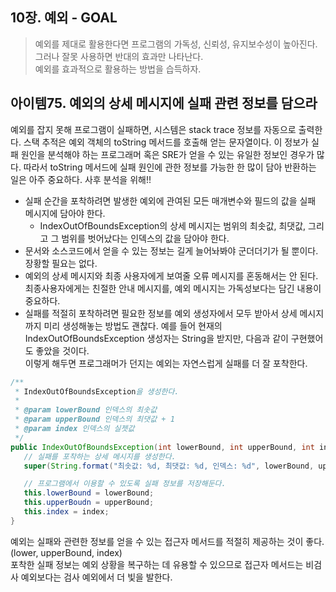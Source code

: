 ## 10장. 예외 - GOAL

> 예외를 제대로 활용한다면 프로그램의 가독성, 신뢰성, 유지보수성이 높아진다.  
> 그러나 잘못 사용하면 반대의 효과만 나타난다.  
> 예외를 효과적으로 활용하는 방법을 습득하자.

## 아이템75. 예외의 상세 메시지에 실패 관련 정보를 담으라

예외를 잡지 못해 프로그램이 실패하면, 시스템은 stack trace 정보를 자동으로 출력한다. 스택 추적은 예외 객체의 toString 메서드를 호출해 얻는 문자열이다. 이 정보가 실패 원인을 분석해야 하는 프로그래머 혹은 SRE가 얻을 수 있는 유일한 정보인 경우가 많다. 따라서 toString 메서드에 실패 원인에 관한 정보를 가능한 한 많이 담아 반환하는 일은 아주 중요하다. 사후 분석을 위해!!



-   실패 순간을 포착하려면 발생한 예외에 관여된 모든 매개변수와 필드의 값을 실패 메시지에 담아야 한다.
    -   IndexOutOfBoundsException의 상세 메시지는 범위의 최솟값, 최댓값, 그리고 그 범위를 벗어났다는 인덱스의 값을 담아야 한다.
-   문서와 소스코드에서 얻을 수 있는 정보는 길게 늘어놔봐야 군더더기가 될 뿐이다. 장황할 필요는 없다.
-   예외의 상세 메시지와 최종 사용자에게 보여줄 오류 메시지를 혼동해서는 안 된다. 최종사용자에게는 친절한 안내 메시지를, 예외 메시지는 가독성보다는 담긴 내용이 중요하다.
-   실패를 적절히 포착하려면 필요한 정보를 예외 생성자에서 모두 받아서 상세 메시지까지 미리 생성해놓는 방법도 괜찮다. 예를 들어 현재의 IndexOutOfBoundsException 생성자는 String을 받지만, 다음과 같이 구현했어도 좋았을 것이다.  
    이렇게 해두면 프로그래머가 던지는 예외는 자연스럽게 실패를 더 잘 포착한다.

```java
/**
 * IndexOutOfBoundsException을 생성한다.
 *
 * @param lowerBound 인덱스의 최솟값
 * @param upperBound 인덱스의 최댓값 + 1
 * @param index 인덱스의 실젯값
 */
public IndexOutOfBoundsException(int lowerBound, int upperBound, int index) {
   // 실패를 포착하는 상세 메시지를 생성한다.
   super(String.format("최솟값: %d, 최댓값: %d, 인덱스: %d", lowerBound, upperBound, index));

   // 프로그램에서 이용할 수 있도록 실패 정보를 저장해둔다.
   this.lowerBound = lowerBound;
   this.upperBoudn = upperBound;
   this.index = index;
}
```

예외는 실패와 관련한 정보를 얻을 수 있는 접근자 메서드를 적절히 제공하는 것이 좋다. (lower, upperBound, index)  
포착한 실패 정보는 예외 상황을 복구하는 데 유용할 수 있으므로 접근자 메서드는 비검사 예외보다는 검사 예외에서 더 빛을 발한다.